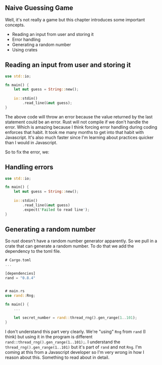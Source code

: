 ## Naive Guessing Game

Well, it's not really a game but this chapter introduces some important concepts.

 - Reading an input from user and storing it
 - Error handling
 - Generating a random number
 - Using crates

## Reading an input from user and storing it

```rust
use std::io;

fn main() {
    let mut guess = String::new();
    
    io::stdin()
        .read_line(&mut guess);
}
```

The above code will throw an error because the value returned by the last statement could be an error.
Rust will not compile if we don't handle the error. Which is amazing because I think forcing error handling during coding enforces that habit. It took me many months to get into that habit with Javascript. It's also much faster since I'm learning about practices quicker than I would in Javascript.

So to fix the error, we:

## Handling errors

```rust
use std::io;

fn main() {
    let mut guess = String::new();
    
    io::stdin()
        .read_line(&mut guess)
        .expect('Failed to read line');
}
```

## Generating a random number

So rust doesn't have a random number generator apparently. So we pull in a crate that can generate a random number. To do that we
add the dependency to the toml file.

```rust
# Cargo.toml
...

[dependencies]
rand = "0.8.4"


# main.rs
use rand::Rng;

fn main() {
    ...
    
    let secret_number = rand::thread_rng().gen_range(1..101);
}
```

I don't understand this part very clearly. We're "using" `Rng` from `rand` (I think) but using it in the program is different `rand::thread_rng().gen_range(1..101);`.
I understand the `thread_rng().gen_range(1..101)` but it's part of `rand` and not `Rng`. I'm coming at this from a Javascript developer so I'm very wrong in how I reason about this. Something to read about in detail.
